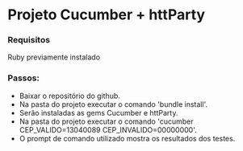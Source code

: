 # Projeto Cucumber + httParty
### Requisitos
Ruby previamente instalado

### Passos:
* Baixar o repositório do github.
* Na pasta do projeto executar o comando 'bundle install'.
* Serão instaladas as gems Cucumber e httParty.
* Na pasta do projeto executar o comando 'cucumber CEP_VALIDO=13040089 CEP_INVALIDO=00000000'.
* O prompt de comando utilizado mostra os resultados dos testes.
